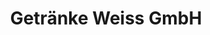 ---
title: "Getränke Weiss GmbH"
url: /auerbach-in-der-oberpfalz/getraenke-weiss-gmbh/
shop: Getränke
---
